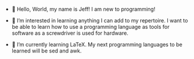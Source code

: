 - 👋 Hello, World, my name is Jeff! I am new to programming!

- 👀 I’m interested in learning anything I can add to my repertoire. I want to be able to learn how to use a programming language as tools for software as a
     screwdriver is used for hardware.
     
- 🌱 I’m currently learning LaTeX. My next programming languages to be learned will be sed and awk.


<!---
jvms15/jvms15 is a ✨ special ✨ repository because its `README.md` (this file) appears on your GitHub profile.
You can click the Preview link to take a look at your changes.
--->
